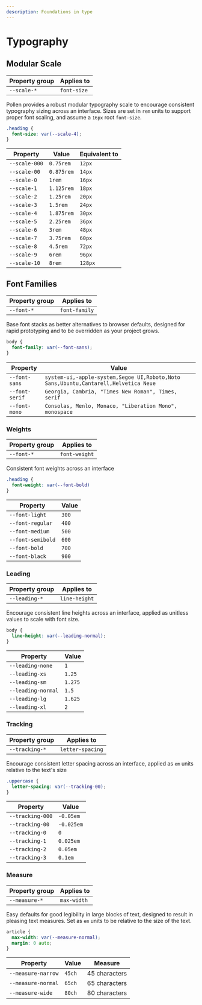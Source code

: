 ```yaml
---
description: Foundations in type
---
```


# Typography

## Modular Scale

| Property group | Applies to  |
| -------------- | ----------- |
| `--scale-*`    | `font-size` |

Pollen provides a robust modular typography scale to encourage consistent typography sizing across an interface. Sizes are set in `rem` units to support proper font scaling, and assume a `16px` root `font-size`.

```css
.heading {
  font-size: var(--scale-4);
}
```

| Property      | Value      | Equivalent to |
| ------------- | ---------- | ------------- |
| `--scale-000` | `0.75rem`  | `12px`        |
| `--scale-00`  | `0.875rem` | `14px`        |
| `--scale-0`   | `1rem`     | `16px`        |
| `--scale-1`   | `1.125rem` | `18px`        |
| `--scale-2`   | `1.25rem`  | `20px`        |
| `--scale-3`   | `1.5rem`   | `24px`        |
| `--scale-4`   | `1.875rem` | `30px`        |
| `--scale-5`   | `2.25rem`  | `36px`        |
| `--scale-6`   | `3rem`     | `48px`        |
| `--scale-7`   | `3.75rem`  | `60px`        |
| `--scale-8`   | `4.5rem`   | `72px`        |
| `--scale-9`   | `6rem`     | `96px`        |
| `--scale-10`  | `8rem`     | `128px`       |

## Font Families

| Property group | Applies to    |
| -------------- | ------------- |
| `--font-*`     | `font-family` |

Base font stacks as better alternatives to browser defaults, designed for rapid prototyping and to be overridden as your project grows.

```css
body {
  font-family: var(--font-sans);
}
```

| Property       | Value                                                                               |
| -------------- | ----------------------------------------------------------------------------------- |
| `--font-sans`  | `system-ui,-apple-system,Segoe UI,Roboto,Noto Sans,Ubuntu,Cantarell,Helvetica Neue` |
| `--font-serif` | `Georgia, Cambria, "Times New Roman", Times, serif`                                 |
| `--font-mono`  | `Consolas, Menlo, Monaco, "Liberation Mono", monospace`                             |

### Weights

| Property group | Applies to    |
| -------------- | ------------- |
| `--font-*`     | `font-weight` |

Consistent font weights across an interface

```css
.heading {
  font-weight: var(--font-bold)
}
```

| Property          | Value |
| ----------------- | ----- |
| `--font-light`    | `300` |
| `--font-regular`  | `400` |
| `--font-medium`   | `500` |
| `--font-semibold` | `600` |
| `--font-bold`     | `700` |
| `--font-black`    | `900` |

### Leading

| Property group | Applies to    |
| -------------- | ------------- |
| `--leading-*`  | `line-height` |

Encourage consistent line heights across an interface, applied as unitless values to scale with font size.

```css
body {
  line-height: var(--leading-normal);
}
```

| Property           | Value   |
| ------------------ | ------- |
| `--leading-none`   | `1`     |
| `--leading-xs`     | `1.25`  |
| `--leading-sm`     | `1.275` |
| `--leading-normal` | `1.5`   |
| `--leading-lg`     | `1.625` |
| `--leading-xl`     | `2`     |

### Tracking

| Property group | Applies to       |
| -------------- | ---------------- |
| `--tracking-*` | `letter-spacing` |

Encourage consistent letter spacing across an interface, applied as `em` units relative to the text's size

```css
.uppercase {
  letter-spacing: var(--tracking-00);
}
```

| Property         | Value      |
| ---------------- | ---------- |
| `--tracking-000` | `-0.05em`  |
| `--tracking-00`  | `-0.025em` |
| `--tracking-0`   | `0`        |
| `--tracking-1`   | `0.025em`  |
| `--tracking-2`   | `0.05em`   |
| `--tracking-3`   | `0.1em`    |

### Measure

| Property group | Applies to  |
| -------------- | ----------- |
| `--measure-*`  | `max-width` |

Easy defaults for good legibility in large blocks of text, designed to result in pleasing text measures. Set as `em` units to be relative to the size of the text.

```css
article {
  max-width: var(--measure-normal);
  margin: 0 auto;
}
```

| Property           | Value  | Measure       |
| ------------------ | ------ | ------------- |
| `--measure-narrow` | `45ch` | 45 characters |
| `--measure-normal` | `65ch` | 65 characters |
| `--measure-wide`   | `80ch` | 80 characters |
